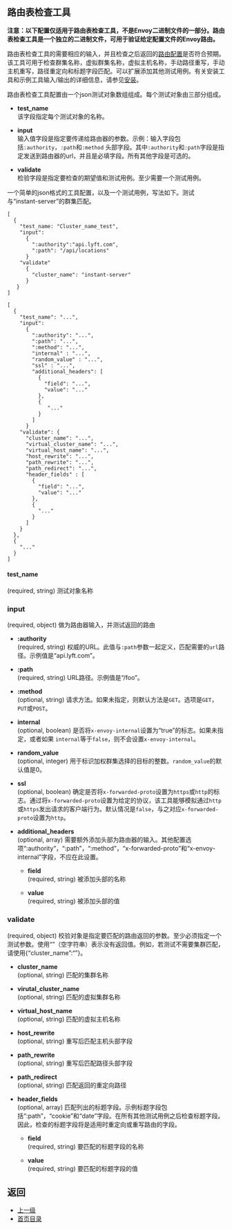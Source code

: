 ## 路由表检查工具

**注意：以下配置仅适用于路由表检查工具，不是Envoy二进制文件的一部分。路由表检查工具是一个独立的二进制文件，可用于验证给定配置文件的Envoy路由。**

路由表检查工具的需要相应的输入，并且检查之后返回的[路由配置](../v1APIreference/HTTPRouteconfiguration.md)是否符合预期。该工具可用于检查群集名称，虚拟群集名称，虚拟主机名称，手动路径重写，手动主机重写，路径重定向和标题字段匹配。可以扩展添加其他测试用例。有关安装工具和示例工具输入/输出的详细信息，请参见[安装](../Buildingandinstallation/Tools.md)。

路由表检查工具配置由一个json测试对象数组组成。每个测试对象由三部分组成。

- **test_name**<br />
该字段指定每个测试对象的名称。

- **input**<br />
输入值字段是指定要传递给路由器的参数。示例：输入字段包括`:authority`，`:path`和`:method` 头部字段。其中`:authority`和`:path`字段是指定发送到路由器的url，并且是必填字段。所有其他字段是可选的。

- **validate**<br />
检验字段是指定要检查的期望值和测试用例。至少需要一个测试用例。

一个简单的json格式的工具配置，以及一个测试用例，写法如下。测试与“instant-server”的群集匹配。

```
[
  {
    "test_name: "Cluster_name_test",
    "input":
      {
        ":authority":"api.lyft.com",
        ":path": "/api/locations"
      }
    "validate"
      {
        "cluster_name": "instant-server"
      }
   }
]
```

```
[
  {
    "test_name": "...",
    "input":
      {
        ":authority": "...",
        ":path": "...",
        ":method": "...",
        "internal" : "...",
        "random_value" : "...",
        "ssl" : "...",
        "additional_headers": [
          {
            "field": "...",
            "value": "..."
          },
          {
             "..."
          }
        ]
      }
    "validate": {
      "cluster_name": "...",
      "virtual_cluster_name": "...",
      "virtual_host_name": "...",
      "host_rewrite": "...",
      "path_rewrite": "...",
      "path_redirect": "...",
      "header_fields" : [
        {
          "field": "...",
          "value": "..."
        },
        {
          "..."
        }
      ]
    }
  },
  {
    "..."
  }
]
```

#### test_name <br />
(required, string) 测试对象名称

### input 
(required, object) 做为路由器输入，并测试返回的路由

- **:authority**<br />
(required, string) 权威的URL。此值与`:path`参数一起定义，匹配需要的`url`路径。示例值是“api.lyft.com”。

- **:path**<br />
(required, string) URL路径。示例值是“/foo”。

- **:method**<br />
(optional, string) 请求方法。如果未指定，则默认方法是`GET`。选项是`GET`，`PUT`或`POST`。

- **internal**<br />
(optional, boolean) 是否将`x-envoy-internal`设置为“true”的标志。如果未指定，或者如果    `internal`等于`false`，则不会设置`x-envoy-internal`。

- **random_value**<br />
(optional, integer) 用于标识加权群集选择的目标的整数。`random_value`的默认值是0。

- **ssl**<br />
(optional, boolean) 确定是否将`x-forwarded-proto`设置为`https`或`http`的标志。通过将`x-forwarded-proto`设置为给定的协议，该工具能够模拟通过`http`或`https`发出请求的客户端行为。默认情况是`false`，与之对应`x-forwarded-proto`设置为`http`。

- **additional_headers**<br />
(optional, array) 需要额外添加头部为路由器的输入。其他配置选项“:authority”，“:path”，“:method”，“x-forwarded-proto”和“x-envoy-internal”字段，不应在此设置。

    - **field**<br />
    (required, string) 被添加头部的名称
    
    - **value**<br />
    (required, string) 被添加头部的值

### validate
(required, object) 校验对象是指定要匹配的路由返回的参数。至少必须指定一个测试参数。使用“”（空字符串）表示没有返回值。例如，若测试不需要集群匹配，请使用{“cluster_name”:“”}。

- **cluster_name**<br />
(optional, string) 匹配的集群名称

- **virutal_cluster_name**<br />
(optional, string) 匹配的虚拟集群名称

- **virtual_host_name**<br />
(optional, string) 匹配的虚拟主机名称

- **host_rewrite**<br />
(optional, string) 重写后匹配主机头部字段

- **path_rewrite**<br />
(optional, string) 重写后匹配路径头部字段

- **path_redirect**<br />
(optional, string) 匹配返回的重定向路径

- **header_fields**<br />
(optional, array) 匹配列出的标题字段。示例标题字段包括“:path”，“cookie”和“date”字段。在所有其他测试用例之后检查标题字段。因此，检查的标题字段将是适用时重定向或重写路由的字段。

    - **field**<br />
      (required, string) 要匹配的标题字段的名称
      
    - **value**<br />
      (required, string) 要匹配的标题字段的值

## 返回
- [上一级](../Configurationreference.md)
- [首页目录](../README.md)
